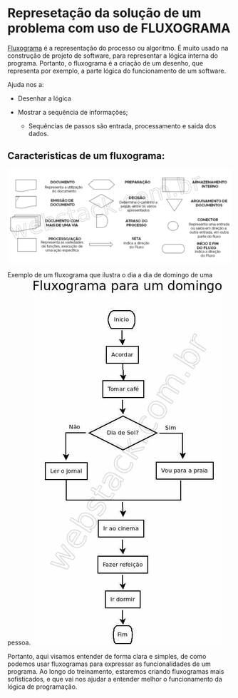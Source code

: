 # Represetação da solução de um problema com uso de FLUXOGRAMA

[Fluxograma](https://pt.wikipedia.org/wiki/Fluxograma) é a representação do
processo ou algoritmo. É muito usado na construção de projeto de software, 
para representar a lógica interna do programa.
Portanto, o fluxograma é a criação de um desenho, que representa por exemplo, 
a parte lógica do funcionamento de um software.

Ajuda nos a:

- Desenhar a lógica

- Mostrar a sequência de informações;

	-	Sequências de passos são entrada, processamento e saida dos dados.

## Caracteristicas de um fluxograma:

![Fluxograma](../img/caracteristicas-de-um-fluxograma.png)


Exemplo de um fluxograma que ilustra o dia a dia de domingo de uma pessoa.
![](../img/fluxograma-para-um-domingo.jpg)


Portanto, aqui visamos entender de forma clara e simples, de como podemos 
usar fluxogramas para expressar as funcionalidades de um programa.
Ao longo do treinamento, estaremos criando fluxogramas mais sofisticados, e que
vai nos ajudar a entender melhor o funcionamento da lógica de programação.